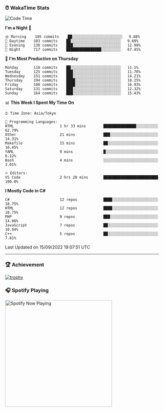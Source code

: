 ### ⏰ WakaTime Stats


<!--START_SECTION:waka-->
![Code Time](http://img.shields.io/badge/Code%20Time-494%20hrs%2034%20mins-blue)

**I'm a Night 🦉** 

```text
🌞 Morning    105 commits    ██░░░░░░░░░░░░░░░░░░░░░░░   9.88% 
🌆 Daytime    103 commits    ██░░░░░░░░░░░░░░░░░░░░░░░   9.69% 
🌃 Evening    138 commits    ███░░░░░░░░░░░░░░░░░░░░░░   12.98% 
🌙 Night      717 commits    ████████████████░░░░░░░░░   67.45%

```
📅 **I'm Most Productive on Thursday** 

```text
Monday       118 commits    ██░░░░░░░░░░░░░░░░░░░░░░░   11.1% 
Tuesday      125 commits    ███░░░░░░░░░░░░░░░░░░░░░░   11.76% 
Wednesday    151 commits    ███░░░░░░░░░░░░░░░░░░░░░░   14.21% 
Thursday     194 commits    ████░░░░░░░░░░░░░░░░░░░░░   18.25% 
Friday       180 commits    ████░░░░░░░░░░░░░░░░░░░░░   16.93% 
Saturday     131 commits    ███░░░░░░░░░░░░░░░░░░░░░░   12.32% 
Sunday       164 commits    ███░░░░░░░░░░░░░░░░░░░░░░   15.43%

```


📊 **This Week I Spent My Time On** 

```text
⌚︎ Time Zone: Asia/Tokyo

💬 Programming Languages: 
HTML                     1 hr 33 mins        ███████████████░░░░░░░░░░   62.79% 
Other                    21 mins             ███░░░░░░░░░░░░░░░░░░░░░░   14.31% 
Makefile                 15 mins             ██░░░░░░░░░░░░░░░░░░░░░░░   10.45% 
YAML                     9 mins              █░░░░░░░░░░░░░░░░░░░░░░░░   6.12% 
Bash                     4 mins              ░░░░░░░░░░░░░░░░░░░░░░░░░   3.01%

🔥 Editors: 
VS Code                  2 hrs 28 mins       █████████████████████████   100.0%

```

**I Mostly Code in C#** 

```text
C#                       12 repos            ████░░░░░░░░░░░░░░░░░░░░░   18.75% 
HTML                     12 repos            ████░░░░░░░░░░░░░░░░░░░░░   18.75% 
PHP                      9 repos             ███░░░░░░░░░░░░░░░░░░░░░░   14.06% 
JavaScript               7 repos             ██░░░░░░░░░░░░░░░░░░░░░░░   10.94% 
C++                      5 repos             ██░░░░░░░░░░░░░░░░░░░░░░░   7.81%

```



 Last Updated on 15/09/2022 19:07:51 UTC
<!--END_SECTION:waka-->

---

### 🏆 Achievement

[![trophy](https://github-profile-trophy.vercel.app/?username=Slime-hatena&theme=flat&no-bg=true&no-frame=true&column=8)](https://github.com/ryo-ma/github-profile-trophy)

### 🎧 Spotify Playing

[<img src="https://spotify-now-playing-slime-hatena.vercel.app/api/spotify-playing" alt="Spotify Now Playing" width="350" />](https://open.spotify.com/user/slime_hatena)

<!--
**Slime-hatena/Slime-hatena** is a ✨ _special_ ✨ repository because its `README.md` (this file) appears on your GitHub profile.

Here are some ideas to get you started:

- 🔭 I’m currently working on ...
- 🌱 I’m currently learning ...
- 👯 I’m looking to collaborate on ...
- 🤔 I’m looking for help with ...
- 💬 Ask me about ...
- 📫 How to reach me: ...
- 😄 Pronouns: ...
- ⚡ Fun fact: ...
-->

